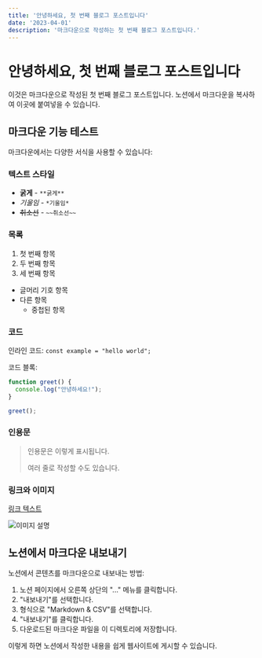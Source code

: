 ```yaml
---
title: '안녕하세요, 첫 번째 블로그 포스트입니다'
date: '2023-04-01'
description: '마크다운으로 작성하는 첫 번째 블로그 포스트입니다.'
---
```


# 안녕하세요, 첫 번째 블로그 포스트입니다

이것은 마크다운으로 작성된 첫 번째 블로그 포스트입니다. 노션에서 마크다운을 복사하여 이곳에 붙여넣을 수 있습니다.

## 마크다운 기능 테스트

마크다운에서는 다양한 서식을 사용할 수 있습니다:

### 텍스트 스타일

- **굵게** - `**굵게**`
- *기울임* - `*기울임*`
- ~~취소선~~ - `~~취소선~~`

### 목록

1. 첫 번째 항목
2. 두 번째 항목
3. 세 번째 항목

- 글머리 기호 항목
- 다른 항목
  - 중첩된 항목

### 코드

인라인 코드: `const example = "hello world";`

코드 블록:

```javascript
function greet() {
  console.log("안녕하세요!");
}

greet();
```

### 인용문

> 인용문은 이렇게 표시됩니다.
> 
> 여러 줄로 작성할 수도 있습니다.

### 링크와 이미지

[링크 텍스트](https://www.example.com)

![이미지 설명](https://via.placeholder.com/150)

## 노션에서 마크다운 내보내기

노션에서 콘텐츠를 마크다운으로 내보내는 방법:

1. 노션 페이지에서 오른쪽 상단의 "..." 메뉴를 클릭합니다.
2. "내보내기"를 선택합니다.
3. 형식으로 "Markdown & CSV"를 선택합니다.
4. "내보내기"를 클릭합니다.
5. 다운로드된 마크다운 파일을 이 디렉토리에 저장합니다.

이렇게 하면 노션에서 작성한 내용을 쉽게 웹사이트에 게시할 수 있습니다. 